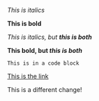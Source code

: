 *This is italics*

**This is bold**

*This is italics, but __this is both__*

**This bold, but _this is both_**


```
This is in a code block
```

[This is the link](http://www.google.com)

This is a different change!